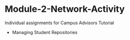 # Module-2-Network-Activity
Individual assignments for Campus Advisors Tutorial

* Managing Student Repositories
